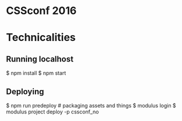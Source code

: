 # CSSconf 2016

# Technicalities

## Running localhost

  $ npm install
  $ npm start

## Deploying

  $ npm run predeploy # packaging assets and things
  $ modulus login
  $ modulus project deploy -p cssconf_no

